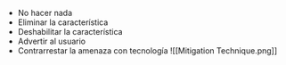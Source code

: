 * No hacer nada
* Eliminar la característica
* Deshabilitar la característica
* Advertir al usuario
* Contrarrestar la amenaza con tecnología
![[Mitigation Technique.png]]